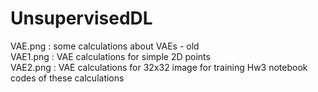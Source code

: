 # UnsupervisedDL
VAE.png : some calculations about VAEs - old <br>
VAE1.png : VAE calculations for simple 2D points <br>
VAE2.png : VAE calculations for 32x32 image for training
Hw3 notebook codes of these calculations
